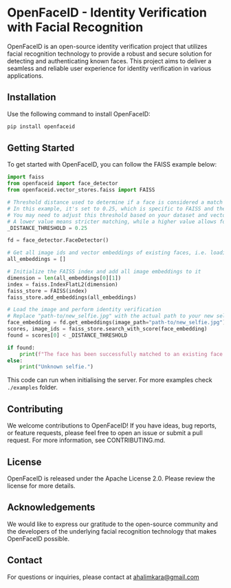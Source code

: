 # OpenFaceID - Identity Verification with Facial Recognition

OpenFaceID is an open-source identity verification project that utilizes facial recognition technology to provide a
robust and secure solution for detecting and authenticating known faces. This project aims to deliver a seamless and
reliable user experience for identity verification in various applications.

## Installation

Use the following command to install OpenFaceID:

```bash
pip install openfaceid
```

## Getting Started

To get started with OpenFaceID, you can follow the FAISS example below:

```python
import faiss
from openfaceid import face_detector
from openfaceid.vector_stores.faiss import FAISS

# Threshold distance used to determine if a face is considered a match or not.
# In this example, it's set to 0.25, which is specific to FAISS and the test images used during testing.
# You may need to adjust this threshold based on your dataset and vector store.
# A lower value means stricter matching, while a higher value allows for more leniency in matching.
_DISTANCE_THRESHOLD = 0.25

fd = face_detector.FaceDetector()

# Get all image ids and vector embeddings of existing faces, i.e. loading from a database
all_embeddings = []

# Initialize the FAISS index and add all image embeddings to it
dimension = len(all_embeddings[0][1])
index = faiss.IndexFlatL2(dimension)
faiss_store = FAISS(index)
faiss_store.add_embeddings(all_embeddings)

# Load the image and perform identity verification
# Replace "path-to/new_selfie.jpg" with the actual path to your new selfie image
face_embedding = fd.get_embeddings(image_path="path-to/new_selfie.jpg")
scores, image_ids = faiss_store.search_with_score(face_embedding)
found = scores[0] < _DISTANCE_THRESHOLD

if found:
    print(f"The face has been successfully matched to an existing face with the id of {image_ids[0]}.")
else:
    print("Unknown selfie.")
```

This code can run when initialising the server. For more examples check `./examples` folder.

## Contributing

We welcome contributions to OpenFaceID! If you have ideas, bug reports, or feature requests, please feel free to open an
issue or submit a pull request. For more information, see CONTRIBUTING.md.

## License

OpenFaceID is released under the Apache License 2.0. Please review the license for more details.

## Acknowledgements

We would like to express our gratitude to the open-source community and the developers of the underlying facial
recognition technology that makes OpenFaceID possible.

## Contact

For questions or inquiries, please contact at ahalimkara@gmail.com
